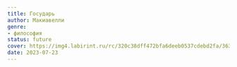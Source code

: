 ```yaml
---
title: Государь
author: Макиавелли
genre:
- философия
status: future
cover: https://img4.labirint.ru/rc/320c38dff472bfa6deeb0537cdebd2fa/363x561q80/books52/511272/cover.jpg?1612693792
date: 2023-07-23
---
```


